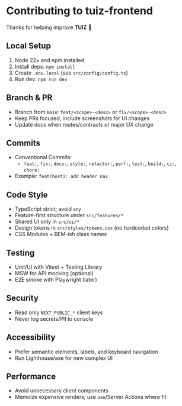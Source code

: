 # Contributing to tuiz-frontend

Thanks for helping improve **TUIZ** 🎉

## Local Setup
1. Node 22+ and npm installed
2. Install deps: `npm install`
3. Create `.env.local` (see `src/config/config.ts`)
4. Run dev: `npm run dev`

## Branch & PR
- Branch from `main`: `feat/<scope>-<desc>` or `fix/<scope>-<desc>`
- Keep PRs focused; include screenshots for UI changes
- Update docs when routes/contracts or major UX change

## Commits
- Conventional Commits:
  - `feat:`, `fix:`, `docs:`, `style:`, `refactor:`, `perf:`, `test:`, `build:`, `ci:`, `chore:`
- Example: `feat(host): add header nav`

## Code Style
- TypeScript strict; avoid `any`
- Feature-first structure under `src/features/*`
- Shared UI only in `src/ui/*`
- Design tokens in `src/styles/tokens.css` (no hardcoded colors)
- CSS Modules + BEM-ish class names

## Testing
- Unit/UI with Vitest + Testing Library
- MSW for API mocking (optional)
- E2E smoke with Playwright (later)

## Security
- Read only `NEXT_PUBLIC_*` client keys
- Never log secrets/PII to console

## Accessibility
- Prefer semantic elements, labels, and keyboard navigation
- Run Lighthouse/axe for new complex UI

## Performance
- Avoid unnecessary client components
- Memoize expensive renders; use `use`/Server Actions where fit
